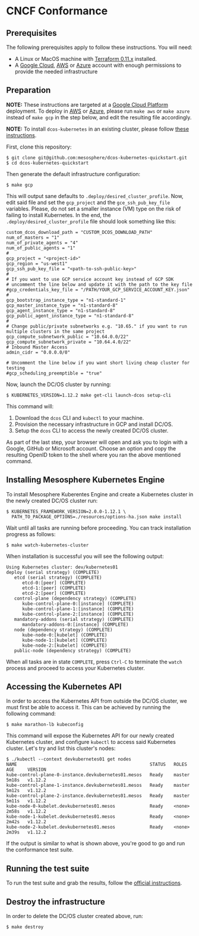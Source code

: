 # CNCF Conformance

## Prerequisites

The following prerequisites apply to follow these instructions. You will need:

* A Linux or MacOS machine with
  [Terraform 0.11.x](https://www.terraform.io/downloads.html) installed.
* A [Google Cloud](gcp.md), [AWS](aws.md) or [Azure](azure.md)
  account with enough permissions to provide the needed infrastructure

## Preparation

**NOTE:** These instructions are targeted at a
[Google Cloud Platform](gcp.md) deployment. To deploy in [AWS](aws.md)
or [Azure](azure.md), please run `make aws` or `make azure` instead of
`make gcp` in the step below, and edit the resulting file accordingly.

**NOTE:** To install `dcos-kubernetes` in an existing cluster, please follow
[these instructions](existing_cluster.md).

First, clone this repository:

```shell
$ git clone git@github.com:mesosphere/dcos-kubernetes-quickstart.git
$ cd dcos-kubernetes-quickstart
```

Then generate the default infrastructure configuration:

```shell
$ make gcp
```

This will output sane defaults to `.deploy/desired_cluster_profile`. Now, edit
said file and set the `gcp_project` and the `gce_ssh_pub_key_file` variables.
Please, do not set a smaller instance (VM) type on the risk of failing to
install Kubernetes. In the end, the `.deploy/desired_cluster_profile` file
should look something like this:

```
custom_dcos_download_path = "CUSTOM_DCOS_DOWNLOAD_PATH"
num_of_masters = "1"
num_of_private_agents = "4"
num_of_public_agents = "1"
#
gcp_project = "<project-id>"
gcp_region = "us-west1"
gcp_ssh_pub_key_file = "<path-to-ssh-public-key>"
#
# If you want to use GCP service account key instead of GCP SDK
# uncomment the line below and update it with the path to the key file
#gcp_credentials_key_file = "/PATH/YOUR_GCP_SERVICE_ACCOUNT_KEY.json"
#
gcp_bootstrap_instance_type = "n1-standard-1"
gcp_master_instance_type = "n1-standard-8"
gcp_agent_instance_type = "n1-standard-8"
gcp_public_agent_instance_type = "n1-standard-8"
#
# Change public/private subnetworks e.g. "10.65." if you want to run multiple clusters in the same project
gcp_compute_subnetwork_public = "10.64.0.0/22"
gcp_compute_subnetwork_private = "10.64.4.0/22"
# Inbound Master Access
admin_cidr = "0.0.0.0/0"

# Uncomment the line below if you want short living cheap cluster for testing
#gcp_scheduling_preemptible = "true"
```

Now, launch the DC/OS cluster by running:

```shell
$ KUBERNETES_VERSION=1.12.2 make get-cli launch-dcos setup-cli
```

This command will:

1. Download the `dcos` CLI and `kubectl` to your machine.
1. Provision the necessary infrastructure in GCP and install DC/OS.
1. Setup the `dcos` CLI to access the newly created DC/OS cluster.

As part of the last step, your browser will open and ask you to login with
a Google, GitHub or Microsoft account. Choose an option and copy the resulting
OpenID token to the shell where you ran the above mentioned command.

## Installing Mesosphere Kubernetes Engine

To install Mesosphere Kuberentes Engine and create a Kubernetes cluster in the newly created DC/OS cluster run:

```shell
$ KUBERNETES_FRAMEWORK_VERSION=2.0.0-1.12.1 \
  PATH_TO_PACKAGE_OPTIONS=./resources/options-ha.json make install
```

Wait until all tasks are running before proceeding.
You can track installation progress as follows:

```shell
$ make watch-kubernetes-cluster
```

When installation is successful you will see the following output:

```
Using Kubernetes cluster: dev/kubernetes01
deploy (serial strategy) (COMPLETE)
   etcd (serial strategy) (COMPLETE)
      etcd-0:[peer] (COMPLETE)
      etcd-1:[peer] (COMPLETE)
      etcd-2:[peer] (COMPLETE)
   control-plane (dependency strategy) (COMPLETE)
      kube-control-plane-0:[instance] (COMPLETE)
      kube-control-plane-1:[instance] (COMPLETE)
      kube-control-plane-2:[instance] (COMPLETE)
   mandatory-addons (serial strategy) (COMPLETE)
      mandatory-addons-0:[instance] (COMPLETE)
   node (dependency strategy) (COMPLETE)
      kube-node-0:[kubelet] (COMPLETE)
      kube-node-1:[kubelet] (COMPLETE)
      kube-node-2:[kubelet] (COMPLETE)
   public-node (dependency strategy) (COMPLETE)
```

When all tasks are in state `COMPLETE`, press `Ctrl-C` to terminate the `watch`
process and proceed to access your Kubernetes cluster.

## Accessing the Kubernetes API

In order to access the Kubernetes API from outside the DC/OS cluster, we must
first be able to access it. This can be achieved by running the following
command:

```shell
$ make marathon-lb kubeconfig
```

This command will expose the Kubernetes API for our newly created Kubernetes cluster, and configure `kubectl` to access said Kubernetes cluster.
Let's try and list this cluster's nodes:

```shell
$ ./kubectl --context devkubernetes01 get nodes
NAME                                                  STATUS   ROLES    AGE     VERSION
kube-control-plane-0-instance.devkubernetes01.mesos   Ready    master   5m18s   v1.12.2
kube-control-plane-1-instance.devkubernetes01.mesos   Ready    master   5m12s   v1.12.2
kube-control-plane-2-instance.devkubernetes01.mesos   Ready    master   5m11s   v1.12.2
kube-node-0-kubelet.devkubernetes01.mesos             Ready    <none>   2m58s   v1.12.2
kube-node-1-kubelet.devkubernetes01.mesos             Ready    <none>   2m42s   v1.12.2
kube-node-2-kubelet.devkubernetes01.mesos             Ready    <none>   2m39s   v1.12.2
```

If the output is similar to what is shown above, you're good to go and run the
conformance test suite.

## Running the test suite

To run the test suite and grab the results, follow the
[official instructions](https://github.com/cncf/k8s-conformance/blob/master/instructions.md).

## Destroy the infrastructure

In order to delete the DC/OS cluster created above, run:

```shell
$ make destroy
```
